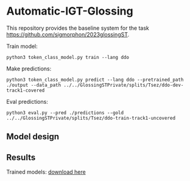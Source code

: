 # Automatic-IGT-Glossing
This repository provides the baseline system for the task https://github.com/sigmorphon/2023glossingST. 

Train model:

```shell
python3 token_class_model.py train --lang ddo
```

Make predictions:

```shell
python3 token_class_model.py predict --lang ddo --pretrained_path ./output --data_path ../../GlossingSTPrivate/splits/Tsez/ddo-dev-track1-covered
```

Eval predictions:

```shell
python3 eval.py --pred ./predictions --gold ../../GlossingSTPrivate/splits/Tsez/ddo-train-track1-uncovered
```

## Model design

## Results

Trained models: [download here](https://o365coloradoedu-my.sharepoint.com/:f:/g/personal/migi8081_colorado_edu/EhzVMGQwS_5GuV4R1BZYbVIBJbj0zHi09t85zGRuAwEkbw?e=iEIIfH)
